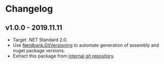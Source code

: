 # Changelog

## v1.0.0 - 2019.11.11
- Target .NET Standard 2.0.
- Use [Nerdbank.GitVersioning](https://github.com/AArnott/Nerdbank.GitVersioning) to automate generation of assembly 
  and nuget package versions.
- Extract this package from [internal git repository](https://git.skbkontur.ru/edi/edi/tree/ffbe42f60d15663c025fa665219093e40159188a/Core/Commons/Objects/TimeBasedUuid).
